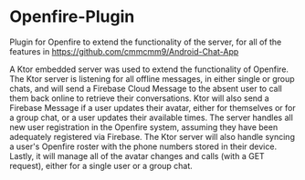 # Openfire-Plugin
Plugin for Openfire to extend the functionality of the server, for all of the features in https://github.com/cmmcmm9/Android-Chat-App

A Ktor embedded server was used to extend the functionality of Openfire. The Ktor server is listening for all offline messages, in either single or group chats, and will send a Firebase Cloud Message to the absent user to call them back online to retrieve their conversations. Ktor will also send a Firebase Message if a user updates their avatar, either for themselves or for a group chat, or a user updates their available times. The server handles all new user registration in the Openfire system, assuming they have been adequately registered via Firebase. The Ktor server will also handle syncing a user's Openfire roster with the phone numbers stored in their device. Lastly, it will manage all of the avatar changes and calls (with a GET request), either for a single user or a group chat.

